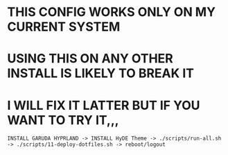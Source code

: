 # THIS CONFIG WORKS ONLY ON MY CURRENT SYSTEM
# USING THIS ON ANY OTHER INSTALL IS LIKELY TO BREAK IT 
# I WILL FIX IT LATTER BUT IF YOU WANT TO TRY IT,,,

    INSTALL GARUDA HYPRLAND -> INSTALL HyDE Theme -> ./scripts/run-all.sh -> ./scripts/11-deploy-dotfiles.sh -> reboot/logout
